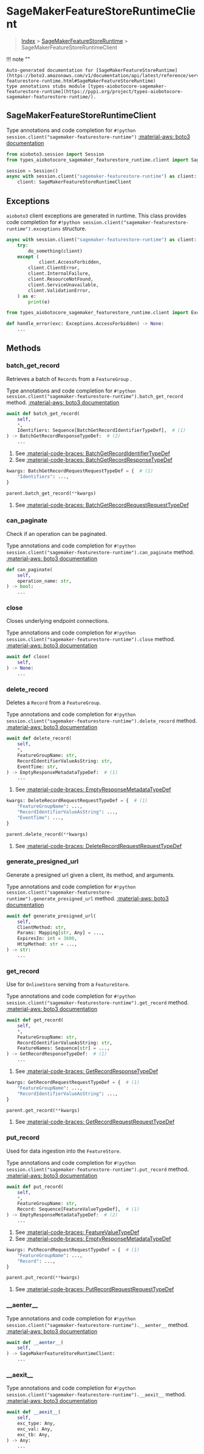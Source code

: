 # SageMakerFeatureStoreRuntimeClient

> [Index](../README.md) > [SageMakerFeatureStoreRuntime](./README.md) > SageMakerFeatureStoreRuntimeClient

!!! note ""

    Auto-generated documentation for [SageMakerFeatureStoreRuntime](https://boto3.amazonaws.com/v1/documentation/api/latest/reference/services/sagemaker-featurestore-runtime.html#SageMakerFeatureStoreRuntime)
    type annotations stubs module [types-aiobotocore-sagemaker-featurestore-runtime](https://pypi.org/project/types-aiobotocore-sagemaker-featurestore-runtime/).

## SageMakerFeatureStoreRuntimeClient

Type annotations and code completion for `#!python session.client("sagemaker-featurestore-runtime")`
[:material-aws: boto3 documentation](https://boto3.amazonaws.com/v1/documentation/api/latest/reference/services/sagemaker-featurestore-runtime.html#SageMakerFeatureStoreRuntime.Client)

```python title="Usage example"
from aioboto3.session import Session
from types_aiobotocore_sagemaker_featurestore_runtime.client import SageMakerFeatureStoreRuntimeClient

session = Session()
async with session.client("sagemaker-featurestore-runtime") as client:
    client: SageMakerFeatureStoreRuntimeClient
```

## Exceptions


`aioboto3` client exceptions are generated in runtime.
This class provides code completion for `#!python session.client("sagemaker-featurestore-runtime").exceptions` structure.

```python title="Usage example"
async with session.client("sagemaker-featurestore-runtime") as client:
    try:
        do_something(client)
    except (
            client.AccessForbidden,
        client.ClientError,
        client.InternalFailure,
        client.ResourceNotFound,
        client.ServiceUnavailable,
        client.ValidationError,
    ) as e:
        print(e)
```

```python title="Type checking example"
from types_aiobotocore_sagemaker_featurestore_runtime.client import Exceptions

def handle_error(exc: Exceptions.AccessForbidden) -> None:
    ...
```


## Methods


### batch\_get\_record

Retrieves a batch of `Records` from a `FeatureGroup` .

Type annotations and code completion for `#!python session.client("sagemaker-featurestore-runtime").batch_get_record` method.
[:material-aws: boto3 documentation](https://boto3.amazonaws.com/v1/documentation/api/latest/reference/services/sagemaker-featurestore-runtime.html#SageMakerFeatureStoreRuntime.Client.batch_get_record)

```python title="Method definition"
await def batch_get_record(
    self,
    *,
    Identifiers: Sequence[BatchGetRecordIdentifierTypeDef],  # (1)
) -> BatchGetRecordResponseTypeDef:  # (2)
    ...
```

1. See [:material-code-braces: BatchGetRecordIdentifierTypeDef](./type_defs.md#batchgetrecordidentifiertypedef) 
2. See [:material-code-braces: BatchGetRecordResponseTypeDef](./type_defs.md#batchgetrecordresponsetypedef) 


```python title="Usage example with kwargs"
kwargs: BatchGetRecordRequestRequestTypeDef = {  # (1)
    "Identifiers": ...,
}

parent.batch_get_record(**kwargs)
```

1. See [:material-code-braces: BatchGetRecordRequestRequestTypeDef](./type_defs.md#batchgetrecordrequestrequesttypedef) 

### can\_paginate

Check if an operation can be paginated.

Type annotations and code completion for `#!python session.client("sagemaker-featurestore-runtime").can_paginate` method.
[:material-aws: boto3 documentation](https://boto3.amazonaws.com/v1/documentation/api/latest/reference/services/sagemaker-featurestore-runtime.html#SageMakerFeatureStoreRuntime.Client.can_paginate)

```python title="Method definition"
def can_paginate(
    self,
    operation_name: str,
) -> bool:
    ...
```


### close

Closes underlying endpoint connections.

Type annotations and code completion for `#!python session.client("sagemaker-featurestore-runtime").close` method.
[:material-aws: boto3 documentation](https://boto3.amazonaws.com/v1/documentation/api/latest/reference/services/sagemaker-featurestore-runtime.html#SageMakerFeatureStoreRuntime.Client.close)

```python title="Method definition"
await def close(
    self,
) -> None:
    ...
```


### delete\_record

Deletes a `Record` from a `FeatureGroup`.

Type annotations and code completion for `#!python session.client("sagemaker-featurestore-runtime").delete_record` method.
[:material-aws: boto3 documentation](https://boto3.amazonaws.com/v1/documentation/api/latest/reference/services/sagemaker-featurestore-runtime.html#SageMakerFeatureStoreRuntime.Client.delete_record)

```python title="Method definition"
await def delete_record(
    self,
    *,
    FeatureGroupName: str,
    RecordIdentifierValueAsString: str,
    EventTime: str,
) -> EmptyResponseMetadataTypeDef:  # (1)
    ...
```

1. See [:material-code-braces: EmptyResponseMetadataTypeDef](./type_defs.md#emptyresponsemetadatatypedef) 


```python title="Usage example with kwargs"
kwargs: DeleteRecordRequestRequestTypeDef = {  # (1)
    "FeatureGroupName": ...,
    "RecordIdentifierValueAsString": ...,
    "EventTime": ...,
}

parent.delete_record(**kwargs)
```

1. See [:material-code-braces: DeleteRecordRequestRequestTypeDef](./type_defs.md#deleterecordrequestrequesttypedef) 

### generate\_presigned\_url

Generate a presigned url given a client, its method, and arguments.

Type annotations and code completion for `#!python session.client("sagemaker-featurestore-runtime").generate_presigned_url` method.
[:material-aws: boto3 documentation](https://boto3.amazonaws.com/v1/documentation/api/latest/reference/services/sagemaker-featurestore-runtime.html#SageMakerFeatureStoreRuntime.Client.generate_presigned_url)

```python title="Method definition"
await def generate_presigned_url(
    self,
    ClientMethod: str,
    Params: Mapping[str, Any] = ...,
    ExpiresIn: int = 3600,
    HttpMethod: str = ...,
) -> str:
    ...
```


### get\_record

Use for `OnlineStore` serving from a `FeatureStore`.

Type annotations and code completion for `#!python session.client("sagemaker-featurestore-runtime").get_record` method.
[:material-aws: boto3 documentation](https://boto3.amazonaws.com/v1/documentation/api/latest/reference/services/sagemaker-featurestore-runtime.html#SageMakerFeatureStoreRuntime.Client.get_record)

```python title="Method definition"
await def get_record(
    self,
    *,
    FeatureGroupName: str,
    RecordIdentifierValueAsString: str,
    FeatureNames: Sequence[str] = ...,
) -> GetRecordResponseTypeDef:  # (1)
    ...
```

1. See [:material-code-braces: GetRecordResponseTypeDef](./type_defs.md#getrecordresponsetypedef) 


```python title="Usage example with kwargs"
kwargs: GetRecordRequestRequestTypeDef = {  # (1)
    "FeatureGroupName": ...,
    "RecordIdentifierValueAsString": ...,
}

parent.get_record(**kwargs)
```

1. See [:material-code-braces: GetRecordRequestRequestTypeDef](./type_defs.md#getrecordrequestrequesttypedef) 

### put\_record

Used for data ingestion into the `FeatureStore`.

Type annotations and code completion for `#!python session.client("sagemaker-featurestore-runtime").put_record` method.
[:material-aws: boto3 documentation](https://boto3.amazonaws.com/v1/documentation/api/latest/reference/services/sagemaker-featurestore-runtime.html#SageMakerFeatureStoreRuntime.Client.put_record)

```python title="Method definition"
await def put_record(
    self,
    *,
    FeatureGroupName: str,
    Record: Sequence[FeatureValueTypeDef],  # (1)
) -> EmptyResponseMetadataTypeDef:  # (2)
    ...
```

1. See [:material-code-braces: FeatureValueTypeDef](./type_defs.md#featurevaluetypedef) 
2. See [:material-code-braces: EmptyResponseMetadataTypeDef](./type_defs.md#emptyresponsemetadatatypedef) 


```python title="Usage example with kwargs"
kwargs: PutRecordRequestRequestTypeDef = {  # (1)
    "FeatureGroupName": ...,
    "Record": ...,
}

parent.put_record(**kwargs)
```

1. See [:material-code-braces: PutRecordRequestRequestTypeDef](./type_defs.md#putrecordrequestrequesttypedef) 

### \_\_aenter\_\_



Type annotations and code completion for `#!python session.client("sagemaker-featurestore-runtime").__aenter__` method.
[:material-aws: boto3 documentation](https://boto3.amazonaws.com/v1/documentation/api/latest/reference/services/sagemaker-featurestore-runtime.html#SageMakerFeatureStoreRuntime.Client.__aenter__)

```python title="Method definition"
await def __aenter__(
    self,
) -> SageMakerFeatureStoreRuntimeClient:
    ...
```


### \_\_aexit\_\_



Type annotations and code completion for `#!python session.client("sagemaker-featurestore-runtime").__aexit__` method.
[:material-aws: boto3 documentation](https://boto3.amazonaws.com/v1/documentation/api/latest/reference/services/sagemaker-featurestore-runtime.html#SageMakerFeatureStoreRuntime.Client.__aexit__)

```python title="Method definition"
await def __aexit__(
    self,
    exc_type: Any,
    exc_val: Any,
    exc_tb: Any,
) -> Any:
    ...
```





